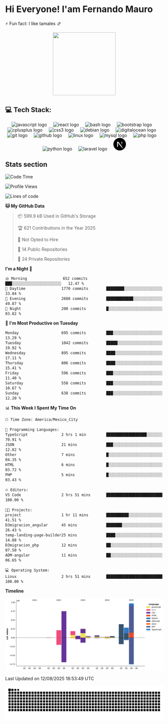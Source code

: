 <h1>Hi Everyone! I'am Fernando Mauro </h1>
<p>⚡ Fun fact: I like tamales 🫔</p>

<div align="center">
  <img height="200" width="200" src="https://c.tenor.com/D9bWSaEUuwoAAAAC/tenor.gif"  />
</div>

## 💻 Tech Stack:
<div align="center">
  <img src="https://cdn.jsdelivr.net/gh/devicons/devicon/icons/javascript/javascript-original.svg" height="40" width="40" alt="javascript logo"  />
  <img width="12" />
  <img src="https://cdn.jsdelivr.net/gh/devicons/devicon/icons/react/react-original.svg" height="40" width="40" alt="react logo"  />
  <img width="12" />
  <img src="https://cdn.jsdelivr.net/gh/devicons/devicon/icons/bash/bash-original.svg" height="40" width="40" alt="bash logo"  />
  <img width="12" />
  <img src="https://cdn.jsdelivr.net/gh/devicons/devicon/icons/bootstrap/bootstrap-original.svg" height="40" width="40" alt="bootstrap logo"  />
  <img width="12" />
  <img src="https://cdn.jsdelivr.net/gh/devicons/devicon/icons/cplusplus/cplusplus-original.svg" height="40" width="40" alt="cplusplus logo"  />
  <img width="12" />
  <img src="https://cdn.jsdelivr.net/gh/devicons/devicon/icons/css3/css3-original.svg" height="40" width="40" alt="css3 logo"  />
  <img width="12" />
  <img src="https://cdn.jsdelivr.net/gh/devicons/devicon/icons/debian/debian-original.svg" height="40" width="40" alt="debian logo"  />
  <img width="12" />
  <img src="https://cdn.jsdelivr.net/gh/devicons/devicon/icons/digitalocean/digitalocean-original.svg" height="40" width="40" alt="digitalocean logo"  />
  <img width="12" />
  <img src="https://cdn.jsdelivr.net/gh/devicons/devicon/icons/git/git-original.svg" height="40" width="40" alt="git logo"  />
  <img width="12" />
  <img src="https://cdn.jsdelivr.net/gh/devicons/devicon/icons/github/github-original.svg" height="40" width="40" alt="github logo"  />
  <img width="12" />
  <img src="https://cdn.jsdelivr.net/gh/devicons/devicon/icons/linux/linux-original.svg" height="40" width="40" alt="linux logo"  />
  <img width="12" />
  <img src="https://cdn.jsdelivr.net/gh/devicons/devicon/icons/mysql/mysql-original.svg" height="40" width="40" alt="mysql logo"  />
  <img width="12" />
  <img src="https://cdn.jsdelivr.net/gh/devicons/devicon/icons/php/php-original.svg" height="40" width="40" alt="php logo"  />
  <img width="12" />
  <img src="https://cdn.jsdelivr.net/gh/devicons/devicon/icons/python/python-original.svg" height="40" width="40" alt="python logo"  />
  <img width="12" />
  <img src="https://upload.wikimedia.org/wikipedia/commons/thumb/9/9a/Laravel.svg/50px-Laravel.svg.png" height="40" width="40" alt="laravel logo"  />
  <img width="12" />
  <img src="https://raw.githubusercontent.com/devicons/devicon/ca28c779441053191ff11710fe24a9e6c23690d6/icons/nextjs/nextjs-original.svg" height="40" width="40" alt="Next js logo"  />
</div>

## Stats section
<!--START_SECTION:waka-->
![Code Time](http://img.shields.io/badge/Code%20Time-1%2C476%20hrs%2023%20mins-blue)

![Profile Views](http://img.shields.io/badge/Profile%20Views-0-blue)

![Lines of code](https://img.shields.io/badge/From%20Hello%20World%20I%27ve%20Written-3.3%20million%20lines%20of%20code-blue)

**🐱 My GitHub Data** 

> 📦 599.9 kB Used in GitHub's Storage 
 > 
> 🏆 621 Contributions in the Year 2025
 > 
> 🚫 Not Opted to Hire
 > 
> 📜 14 Public Repositories 
 > 
> 🔑 24 Private Repositories 
 > 
**I'm a Night 🦉** 

```text
🌞 Morning                652 commits         ███░░░░░░░░░░░░░░░░░░░░░░   12.47 % 
🌆 Daytime                1770 commits        ████████░░░░░░░░░░░░░░░░░   33.84 % 
🌃 Evening                2608 commits        ████████████░░░░░░░░░░░░░   49.87 % 
🌙 Night                  200 commits         █░░░░░░░░░░░░░░░░░░░░░░░░   03.82 % 
```
📅 **I'm Most Productive on Tuesday** 

```text
Monday                   695 commits         ███░░░░░░░░░░░░░░░░░░░░░░   13.29 % 
Tuesday                  1042 commits        █████░░░░░░░░░░░░░░░░░░░░   19.92 % 
Wednesday                895 commits         ████░░░░░░░░░░░░░░░░░░░░░   17.11 % 
Thursday                 806 commits         ████░░░░░░░░░░░░░░░░░░░░░   15.41 % 
Friday                   596 commits         ███░░░░░░░░░░░░░░░░░░░░░░   11.40 % 
Saturday                 558 commits         ███░░░░░░░░░░░░░░░░░░░░░░   10.67 % 
Sunday                   638 commits         ███░░░░░░░░░░░░░░░░░░░░░░   12.20 % 
```


📊 **This Week I Spent My Time On** 

```text
🕑︎ Time Zone: America/Mexico_City

💬 Programming Languages: 
TypeScript               2 hrs 1 min         ██████████████████░░░░░░░   70.91 % 
JSON                     21 mins             ███░░░░░░░░░░░░░░░░░░░░░░   12.82 % 
Other                    7 mins              █░░░░░░░░░░░░░░░░░░░░░░░░   04.35 % 
HTML                     6 mins              █░░░░░░░░░░░░░░░░░░░░░░░░   03.72 % 
PHP                      5 mins              █░░░░░░░░░░░░░░░░░░░░░░░░   03.43 % 

🔥 Editors: 
VS Code                  2 hrs 51 mins       █████████████████████████   100.00 % 

🐱‍💻 Projects: 
project                  1 hr 11 mins        ██████████░░░░░░░░░░░░░░░   41.51 % 
D3migracion_angular      45 mins             ███████░░░░░░░░░░░░░░░░░░   26.43 % 
temp-landing-page-builder25 mins             ████░░░░░░░░░░░░░░░░░░░░░   14.88 % 
D3migracion_php          12 mins             ██░░░░░░░░░░░░░░░░░░░░░░░   07.50 % 
ADM-angular              11 mins             ██░░░░░░░░░░░░░░░░░░░░░░░   06.65 % 

💻 Operating System: 
Linux                    2 hrs 51 mins       █████████████████████████   100.00 % 
```

**Timeline**

![Lines of Code chart](https://raw.githubusercontent.com/Fernando-Mauro/Fernando-Mauro/master/assets/bar_graph.png)


 Last Updated on 12/08/2025 18:53:49 UTC
<!--END_SECTION:waka-->

<img src="https://raw.githubusercontent.com/fernando-mauro/fernando-mauro/output/snake.svg" alt="Snake animation" />
